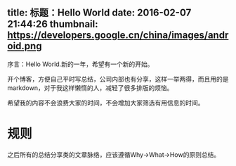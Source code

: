 # 

title: 标题：Hello World
date: 2016-02-07 21:44:26
thumbnail: https://developers.google.cn/china/images/android.png
---
序言：Hello World.新的一年，希望有一个新的开始。

开个博客，方便自己平时写总结，公司内部也有分享，这样一举两得，而且用的是markdown，对于我这样懒惰的人，减轻了很多排版的烦恼。

希望我的内容不会浪费大家的时间，不会增加大家筛选有用信息的时间。

# 规则

之后所有的总结分享类的文章脉络，应该遵循Why->What->How的原则总结。

